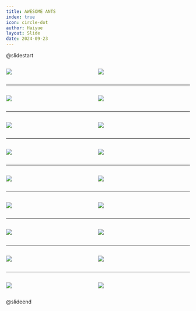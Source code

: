 ```yaml
---
title: AWESOME ANTS
index: true
icon: circle-dot
author: Haiyue
layout: Slide
date: 2024-09-23
---
```

 
@slidestart

<div style="display:flex">
<div style="flex:1">

![](https://raw.githubusercontent.com/yclord/reading/refs/heads/master/english/Level-N/AWESOME%20ANTS/001.webp)
</div>
<div style="flex:1">

![](https://raw.githubusercontent.com/yclord/reading/refs/heads/master/english/Level-N/AWESOME%20ANTS/002.webp)
</div>
</div>

---

<div style="display:flex">
<div style="flex:1">

![](https://raw.githubusercontent.com/yclord/reading/refs/heads/master/english/Level-N/AWESOME%20ANTS/003.webp)
</div>
<div style="flex:1">

![](https://raw.githubusercontent.com/yclord/reading/refs/heads/master/english/Level-N/AWESOME%20ANTS/004.webp)
</div>
</div>

---

<div style="display:flex">
<div style="flex:1">

![](https://raw.githubusercontent.com/yclord/reading/refs/heads/master/english/Level-N/AWESOME%20ANTS/005.webp)
</div>
<div style="flex:1">

![](https://raw.githubusercontent.com/yclord/reading/refs/heads/master/english/Level-N/AWESOME%20ANTS/006.webp)
</div>
</div>

---

<div style="display:flex">
<div style="flex:1">

![](https://raw.githubusercontent.com/yclord/reading/refs/heads/master/english/Level-N/AWESOME%20ANTS/007.webp)
</div>
<div style="flex:1">

![](https://raw.githubusercontent.com/yclord/reading/refs/heads/master/english/Level-N/AWESOME%20ANTS/008.webp)
</div>
</div>

---

<div style="display:flex">
<div style="flex:1">

![](https://raw.githubusercontent.com/yclord/reading/refs/heads/master/english/Level-N/AWESOME%20ANTS/009.webp)
</div>
<div style="flex:1">

![](https://raw.githubusercontent.com/yclord/reading/refs/heads/master/english/Level-N/AWESOME%20ANTS/010.webp)
</div>
</div>

---

<div style="display:flex">
<div style="flex:1">

![](https://raw.githubusercontent.com/yclord/reading/refs/heads/master/english/Level-N/AWESOME%20ANTS/011.webp)
</div>
<div style="flex:1">

![](https://raw.githubusercontent.com/yclord/reading/refs/heads/master/english/Level-N/AWESOME%20ANTS/012.webp)
</div>
</div>

---

<div style="display:flex">
<div style="flex:1">

![](https://raw.githubusercontent.com/yclord/reading/refs/heads/master/english/Level-N/AWESOME%20ANTS/013.webp)
</div>
<div style="flex:1">

![](https://raw.githubusercontent.com/yclord/reading/refs/heads/master/english/Level-N/AWESOME%20ANTS/014.webp)
</div>
</div>

---

<div style="display:flex">
<div style="flex:1">

![](https://raw.githubusercontent.com/yclord/reading/refs/heads/master/english/Level-N/AWESOME%20ANTS/015.webp)
</div>
<div style="flex:1">

![](https://raw.githubusercontent.com/yclord/reading/refs/heads/master/english/Level-N/AWESOME%20ANTS/016.webp)
</div>
</div>

---

<div style="display:flex">
<div style="flex:1">

![](https://raw.githubusercontent.com/yclord/reading/refs/heads/master/english/Level-N/AWESOME%20ANTS/017.webp)
</div>
<div style="flex:1">

![](https://raw.githubusercontent.com/yclord/reading/refs/heads/master/english/Level-N/AWESOME%20ANTS/018.webp)
</div>
</div>

@slideend